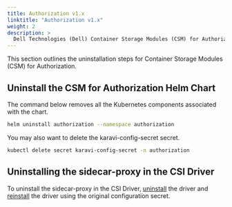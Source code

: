```yaml
---
title: Authorization v1.x
linktitle: "Authorization v1.x"
weight: 2
description: >
  Dell Technologies (Dell) Container Storage Modules (CSM) for Authorization Uninstallation
---
```


This section outlines the uninstallation steps for Container Storage Modules (CSM) for Authorization.

## Uninstall the CSM for Authorization Helm Chart

The command below removes all the Kubernetes components associated with the chart.

```bash
helm uninstall authorization --namespace authorization
```

You may also want to delete the karavi-config-secret secret.

```bash
kubectl delete secret karavi-config-secret -n authorization
```

## Uninstalling the sidecar-proxy in the CSI Driver

To uninstall the sidecar-proxy in the CSI Driver, [uninstall](../../../drivers/uninstall) the driver and [reinstall](../../../drivers/installation) the driver using the original configuration secret.
